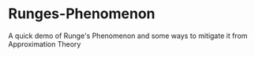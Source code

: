 # Runges-Phenomenon
A quick demo of Runge's Phenomenon and some ways to mitigate it from Approximation Theory
